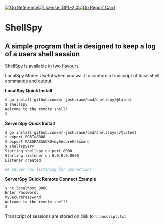 [![Go Reference](https://pkg.go.dev/badge/github.com/mr-joshcrane/shellspy.svg)](https://pkg.go.dev/github.com/mr-joshcrane/shellspy)[![License: GPL-2.0](https://img.shields.io/badge/Licence-GPL-2)](https://opensource.org/licenses/GPL-2.0)[![Go Report Card](https://goreportcard.com/badge/github.com/mr-joshcrane/shellspy)](https://goreportcard.com/report/github.com/mr-joshcrane/shellspy)

# ShellSpy
## A simple program that is designed to keep a log of a users shell session

ShellSpy is available in two flavours.

LocalSpy Mode: Useful when you want to capture a transcript of local shell commands and output.

**LocalSpy Quick Install**
```bash
$ go install github.com/mr-joshcrane/cmd/shellspy/@latest
$ shellspy
Welcome to the remote shell!
$
```

**ServerSpy Quick Install**
```bash
$ go install github.com/mr-joshcrane/cmd/shellspysrv@latest
$ export PORT=8000
$ export PASSPASSWORD=mySecurePassword
$ shellspysrv
Starting shellspy on port 8000
Starting listener on 0.0.0.0:8000
Listener created.

## Server now listening for connections
```

**ServerSpy Quick Remote Connect Example**
```bash
$ nc localhost 8000
Enter Password:
mySecurePassword
Welcome to the remote shell!
$
```
Transcript of sessions are stored on disk to `transcript.txt`

